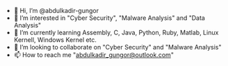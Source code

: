 - 👋 Hi, I’m @abdulkadir-gungor
- 👀 I’m interested in "Cyber Security", "Malware Analysis" and "Data Analysis"
- 🌱 I’m currently learning Assembly, C, Java, Python, Ruby, Matlab, Linux Kernell, Windows Kernel etc.
- 💞️ I’m looking to collaborate on "Cyber Security" and "Malware Analysis"
- 📫 How to reach me "abdulkadir_gungor@outlook.com"

<!---
abdulkadir-gungor/abdulkadir-gungor is a ✨ special ✨ repository because its `README.md` (this file) appears on your GitHub profile.
You can click the Preview link to take a look at your changes.
--->
